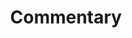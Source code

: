 ---
title: Commentary
score: Paper Piece (1960)
artist: Benjamin Patterson
order: 41
layout: essay
toc: false
menu: false
contributor:
  - id: gelewis
---